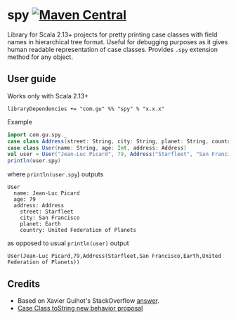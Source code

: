 # spy [![Maven Central](https://maven-badges.herokuapp.com/maven-central/com.gu/spy_2.13/badge.svg?style=plastic)](https://maven-badges.herokuapp.com/maven-central/com.gu/spy_2.13)
Library for Scala 2.13+ projects for pretty printing case classes with 
field names in hierarchical tree format. Useful for debugging purposes as it
gives human readable representation of case classes. Provides `.spy` extension
method for any object.



## User guide

Works only with Scala 2.13+

```
libraryDependencies += "com.gu" %% "spy" % "x.x.x"
```

Example

```scala
import com.gu.spy._
case class Address(street: String, city: String, planet: String, country: String)
case class User(name: String, age: Int, address: Address)
val user = User("Jean-Luc Picard", 79, Address("Starfleet", "San Francisco", "Earth", "United Federation of Planets"))
println(user.spy)
```

where `println(user.spy`) outputs

```
User
  name: Jean-Luc Picard
  age: 79
  address: Address
    street: Starfleet
    city: San Francisco
    planet: Earth
    country: United Federation of Planets
```

as opposed to usual `println(user)` output

```
User(Jean-Luc Picard,79,Address(Starfleet,San Francisco,Earth,United Federation of Planets))
```

## Credits

* Based on Xavier Guihot's StackOverflow [answer](https://stackoverflow.com/a/55032051/5205022). 
* [Case Class toString new behavior proposal](https://contributors.scala-lang.org/t/case-class-tostring-new-behavior-proposal-with-implementation/2056/44?u=mario-galic)



